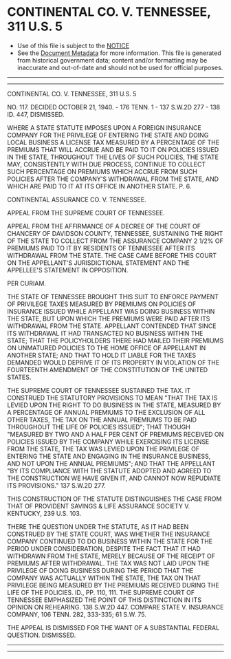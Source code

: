 ---
---

# CONTINENTAL CO. V. TENNESSEE, 311 U.S. 5

* Use of this file is subject to the [NOTICE](https://github.com/publicdocs/notice/blob/master/NOTICE)
* See the [Document Metadata](../../../) for more information.
  This file is generated from historical government data; content and/or formatting may be inaccurate and out-of-date and should not be used for official purposes.

----------
----------

CONTINENTAL CO. V. TENNESSEE, 311 U.S. 5

NO. 117.  DECIDED OCTOBER 21, 1940.  - 176 TENN. 1 - 137 S.W.2D 277 - 138 ID. 447, DISMISSED.

WHERE A STATE STATUTE IMPOSES UPON A FOREIGN INSURANCE COMPANY FOR THE PRIVILEGE OF ENTERING THE STATE AND DOING LOCAL BUSINESS A LICENSE TAX MEASURED BY A PERCENTAGE OF THE PREMIUMS THAT WILL ACCRUE AND BE PAID TO IT ON POLICIES ISSUED IN THE STATE, THROUGHOUT THE LIVES OF SUCH POLICIES, THE STATE MAY, CONSISTENTLY WITH DUE PROCESS, CONTINUE TO COLLECT SUCH PERCENTAGE ON PREMIUMS WHICH ACCRUE FROM SUCH POLICIES AFTER THE COMPANY'S WITHDRAWAL FROM THE STATE, AND WHICH ARE PAID TO IT AT ITS OFFICE IN ANOTHER STATE.  P. 6.

CONTINENTAL ASSURANCE CO. V. TENNESSEE.

APPEAL FROM THE SUPREME COURT OF TENNESSEE.

APPEAL FROM THE AFFIRMANCE OF A DECREE OF THE COURT OF CHANCERY OF DAVIDSON COUNTY, TENNESSEE, SUSTAINING THE RIGHT OF THE STATE TO COLLECT FROM THE ASSURANCE COMPANY 2 1/2% OF PREMIUMS PAID TO IT BY RESIDENTS OF TENNESSEE AFTER ITS WITHDRAWAL FROM THE STATE.  THE CASE CAME BEFORE THIS COURT ON THE APPELLANT'S JURISDICTIONAL STATEMENT AND THE APPELLEE'S STATEMENT IN OPPOSITION.

PER CURIAM.

THE STATE OF TENNESSEE BROUGHT THIS SUIT TO ENFORCE PAYMENT OF PRIVILEGE TAXES MEASURED BY PREMIUMS ON POLICIES OF INSURANCE ISSUED WHILE APPELLANT WAS DOING BUSINESS WITHIN THE STATE, BUT UPON WHICH THE PREMIUMS WERE PAID AFTER ITS WITHDRAWAL FROM THE STATE.  APPELLANT CONTENDED THAT SINCE ITS WITHDRAWAL IT HAD TRANSACTED NO BUSINESS WITHIN THE STATE; THAT THE POLICYHOLDERS THERE HAD MAILED THEIR PREMIUMS ON UNMATURED POLICIES TO THE HOME OFFICE OF APPELLANT IN ANOTHER STATE; AND THAT TO HOLD IT LIABLE FOR THE TAXES DEMANDED WOULD DEPRIVE IT OF ITS PROPERTY IN VIOLATION OF THE FOURTEENTH AMENDMENT OF THE CONSTITUTION OF THE UNITED STATES.

THE SUPREME COURT OF TENNESSEE SUSTAINED THE TAX.  IT CONSTRUED THE STATUTORY PROVISIONS TO MEAN "THAT THE TAX IS LEVIED UPON THE RIGHT TO DO BUSINESS IN THE STATE, MEASURED BY A PERCENTAGE OF ANNUAL PREMIUMS TO THE EXCLUSION OF ALL OTHER TAXES, THE TAX ON THE ANNUAL PREMIUMS TO BE PAID THROUGHOUT THE LIFE OF POLICIES ISSUED"; THAT THOUGH "MEASURED BY TWO AND A HALF PER CENT OF PREMIUMS RECEIVED ON POLICIES ISSUED BY THE COMPANY WHILE EXERCISING ITS LICENSE FROM THE STATE, THE TAX WAS LEVIED UPON THE PRIVILEGE OF ENTERING THE STATE AND ENGAGING IN THE INSURANCE BUSINESS, AND NOT UPON THE ANNUAL PREMIUMS"; AND THAT THE APPELLANT "BY ITS COMPLIANCE WITH THE STATUTE ADOPTED AND AGREED TO THE CONSTRUCTION WE HAVE GIVEN IT, AND CANNOT NOW REPUDIATE ITS PROVISIONS."  137 S.W.2D 277.

THIS CONSTRUCTION OF THE STATUTE DISTINGUISHES THE CASE FROM THAT OF PROVIDENT SAVINGS & LIFE ASSURANCE SOCIETY V. KENTUCKY, 239 U.S. 103.

THERE THE QUESTION UNDER THE STATUTE, AS IT HAD BEEN CONSTRUED BY THE STATE COURT, WAS WHETHER THE INSURANCE COMPANY CONTINUED TO DO BUSINESS WITHIN THE STATE FOR THE PERIOD UNDER CONSIDERATION, DESPITE THE FACT THAT IT HAD WITHDRAWN FROM THE STATE, MERELY BECAUSE OF THE RECEIPT OF PREMIUMS AFTER WITHDRAWAL.  THE TAX WAS NOT LAID UPON THE PRIVILEGE OF DOING BUSINESS DURING THE PERIOD THAT THE COMPANY WAS ACTUALLY WITHIN THE STATE, THE TAX ON THAT PRIVILEGE BEING MEASURED BY THE PREMIUMS RECEIVED DURING THE LIFE OF THE POLICIES.  ID., PP. 110, 111.  THE SUPREME COURT OF TENNESSEE EMPHASIZED THE POINT OF THIS DISTINCTION IN ITS OPINION ON REHEARING.  138 S.W.2D 447.  COMPARE STATE V. INSURANCE COMPANY, 106 TENN. 282, 333-335; 61 S.W. 75.

THE APPEAL IS DISMISSED FOR THE WANT OF A SUBSTANTIAL FEDERAL QUESTION.  DISMISSED.


----------
----------

